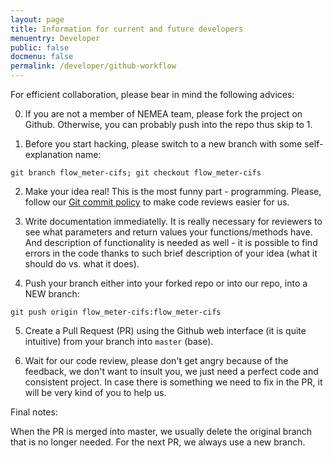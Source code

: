 ```yaml
---
layout: page
title: Information for current and future developers
menuentry: Developer
public: false
docmenu: false
permalink: /developer/github-workflow
---
```


For efficient collaboration, please bear in mind the following advices:

0. If you are not a member of NEMEA team, please fork the project on Github. Otherwise, you can probably push into the repo thus skip to 1.

1. Before you start hacking, please switch to a new branch with some self-explanation name:

`git branch flow_meter-cifs; git checkout flow_meter-cifs`

2. Make your idea real! This is the most funny part - programming. Please, follow our [Git commit policy](/developers/git-policy) to make code reviews easier for us.

3. Write documentation immediatelly. It is really necessary for reviewers to see what parameters and return values your functions/methods have. And description of functionality is needed as well - it is possible to find errors in the code thanks to such brief description of your idea (what it should do vs. what it does).

4. Push your branch either into your forked repo or into our repo, into a NEW branch:

`git push origin flow_meter-cifs:flow_meter-cifs`

5. Create a Pull Request (PR) using the Github web interface (it is quite intuitive) from your branch into `master` (base).

6. Wait for our code review, please don'ŧ get angry because of the feedback, we don't want to insult you, we just need a perfect code and consistent project. In case there is something we need to fix in the PR, it will be very kind of you to help us.

Final notes:

When the PR is merged into master, we usually delete the original branch that is no longer needed.
For the next PR, we always use a new branch.


